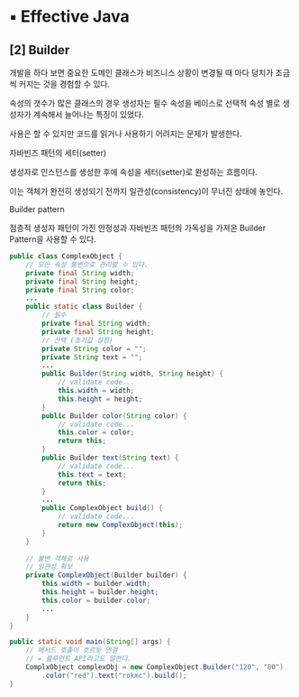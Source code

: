 # ▪️ Effective Java

## \[2] Builder

개발을 하다 보면 중요한 도메인 클래스가 비즈니스 상황이 변경될 때 마다 덩치가 조금씩 커지는 것을 경험할 수 있다.

속성의 갯수가 많은 클래스의 경우 생성자는 필수 속성을 베이스로 선택적 속성 별로 생성자가 계속해서 늘어나는 특징이 있었다.

사용은 할 수 있지만 코드를 읽거나 사용하기 어려지는 문제가 발생한다.



자바빈즈 패턴의 세터(setter)

생성자로 인스턴스를 생성한 후에 속성을 세터(setter)로 완성하는 흐름이다.

이는 객체가 완전히 생성되기 전까지 일관성(consistency)이 무너진 상태에 놓인다.



Builder pattern

점층적 생성자 패턴이 가진 안정성과 자바빈즈 패턴의 가독성을 가져온 Builder Pattern을 사용할 수 있다.

```java
public class ComplexObject {
    // 모든 속성 불변으로 관리할 수 있다.
    private final String width;
    private final String height;
    private final String color;
    ...
    public static class Builder {
        // 필수
        private final String width;
        private final String height;
        // 선택 (초기값 설정)
        private String color = "";
        private String text = "";
        ...
        public Builder(String width, String height) {
            // validate code...
            this.width = width;
            this.height = height;
        }
        public Builder color(String color) {
            // validate code...
            this.color = color;
            return this;
        }
        public Builder text(String text) {
            // validate code...
            this.text = text;
            return this;
        }
        ...
        public ComplexObject build() {
            // validate code...
            return new ComplexObject(this);
        }
    }
    
    // 불변 객체로 사용
    // 일관성 확보
    private ComplexObject(Builder builder) {
        this.width = builder.width;
        this.height = builder.height;
        this.color = builder.color;
        ...
    }
}
```

```java
public static void main(String[] args) {
    // 메서드 호출이 흐르듯 연결
    // = 플루언트 API라고도 말한다.
    ComplxObject complexObj = new ComplexObject.Builder("120", "80")
        .color("red").text("rokmc").build();
}
```
